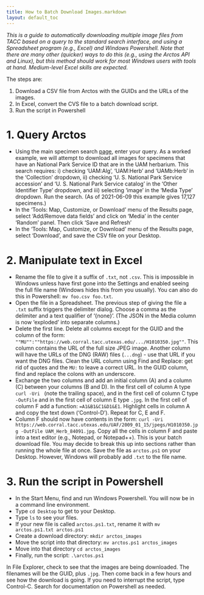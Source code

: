 ```yaml
---
title: How to Batch Download Images.markdown
layout: default_toc
---
```


_This is a guide to automatically downloading multiple image files
from TACC based on a query to the standard search interface, and using
a Spreadsheet program (e.g., Excel) and Windows Powershell. Note that
there are many other (quicker) ways to do this (e.g., using the Arctos
API and Linux), but this method should work for most Windows users
with tools at hand. Medium-level Excel skills are expected._

The steps are: 

 1. Download a CSV file from Arctos with the GUIDs and the URLs of the images.
 2. In Excel, convert the CVS file to a batch download script.
 3. Run the script in Powershell


# 1. Query Arctos

 * Using the main specimen search
   [page](https://arctos.database.museum/SpecimenSearch.cfm), enter
   your query. As a worked example, we will attempt to download all
   images for specimens that have an National Park Service ID that are
   in the UAM herbarium. This search requires: i) checking ‘UAM:Alg’,
   ‘UAM:Herb’ and ‘UAMb:Herb’ in the ‘Collection’ dropdown, ii)
   checking ‘U. S. National Park Service accession’ and
   ‘U. S. National Park Service catalog’ in the ‘Other Identifier
   Type’ dropdown, and iii) selecting ‘image’ in the ‘Media Type’
   dropdown. Run the search. (As of 2021-06-09 this example gives
   17,127 specimens.)
 * In the ‘Tools: Map, Customize, or Download’ menu of the Results
   page, select ‘Add/Remove data fields’ and click on ‘Media’ in the
   center ‘Random’ panel. Then click ‘Save and Refresh’
 * In the ‘Tools: Map, Customize, or Download’ menu of the Results
   page, select ‘Download’, and save the CSV file on your Desktop.
   
# 2. Manipulate text in Excel
   
 * Rename the file to give it a suffix of `.txt`, not `.csv`. This is
   impossible in Windows unless have first gone into the Settings and
   enabled seeing the full file name (Windows hides this from you
   usually). You can also do this in Powershell: `mv foo.csv foo.txt`.
 * Open the file in a Spreadsheet. The previous step of giving the
   file a `.txt` suffix triggers the delimiter dialog. Choose a comma
   as the delimiter and a text qualifier of ‘{none}’. (The JSON in the
   Media column is now ‘exploded’ into separate columns.)
 * Delete the first line. Delete all columns except for the GUID and
   the column of the form:
   `""MU"":""https://web.corral.tacc.utexas.edu/.../H1010350.jpg""`. This
   column contains the URL of the full size JPEG image. Another column
   will have the URLs of the DNG (RAW) files (`...dng`) - use that URL
   if you want the DNG files.  Clean the URL column using Find and
   Replace: get rid of quotes and the `MU:` to leave a correct URL. In
   the GUID column, find and replace the colons with an underscore.
 * Exchange the two columns and add an initial column (A) and a column
   (C) between your columns (B and D). In the first cell of column A
   type `curl -Uri ` (note the trailing space), and in the first cell
   of column C type ` -OutFile ` and in the first cell of column E
   type `.jpg`. In the first cell of column F add a function:
   `=A1&B1&C1&D1&E1`. Highlight cells in column A and copy the text
   down (‘Control-D’). Repeat for C, E and F.
 * Column F should now have contents in the form: `curl -Uri
   https://web.corral.tacc.utexas.edu/UAF/2009_01_15/jpegs/H1010350.jpg
   -OutFile UAM_Herb_84091.jpg`. Copy all the cells in column F and
   paste into a text editor (e.g., Notepad, or Notepad++). This is
   your batch download file. You may decide to break this up into
   sections rather than running the whole file at once.  Save the file
   as `arctos.ps1` on your Desktop. However, Windows will probably add
   `.txt` to the file name.
 
# 3. Run the script in Powershell

 * In the Start Menu, find and run Windows Powershell. You will now be
   in a command line environment.
 * Type `cd Desktop` to get to your Desktop.
 * Type `ls` to see your files.
 * If your new file is called `arctos.ps1.txt`, rename it with `mv
   arctos.ps1.txt arctos.ps1`
 * Create a download directory: `mkdir arctos_images`
 * Move the script into that directory: `mv arctos.ps1 arctos_images`
 * Move into that directory `cd arctos_images`
 * Finally, run the script: `.\arctos.ps1`

In File Explorer, check to see that the images are being
downloaded. The filenames will be the GUID, plus `.jpg`.  Then come
back in a few hours and see how the download is going. If you need to
interrupt the script, type Control-C. Search for documentation on
Powershell as needed.

